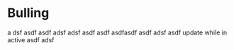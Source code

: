 # Bulling
a dsf asdf asdf adsf adsf asdf asdf asdfasdf
asdf adsf
asdf
update while in active
asdf adsf
